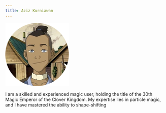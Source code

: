 ```yaml
---
title: Aziz Kurniawan
---
```


![Foto Profil](097-modified.png)

I am a skilled and experienced magic user, holding the title of the 30th Magic Emperor of the Clover Kingdom. My expertise lies in particle magic, and I have mastered the ability to shape-shifting

